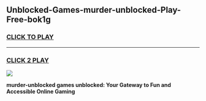 
## Unblocked-Games-murder-unblocked-Play-Free-bok1g
<h3>
<a href="https://premium76.site?title=murder-unblocked&ref=20M">CLICK TO PLAY</a></h3>
<hr>

<h3>
<a href="https://premium76.site?title=murder-unblocked&ref=20M">CLICK 2 PLAY</a>
  
</h3>

<a href="https://premium76.site?title=murder-unblocked&ref=19M"><img src="https://clearcache.store/games.png"></a>


**murder-unblocked games unblocked: Your Gateway to Fun and Accessible Online Gaming**
